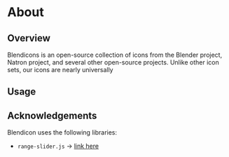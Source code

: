 # About

## Overview

Blendicons is an open-source collection of icons from the Blender project, Natron project, and several other open-source projects. Unlike other icon sets, our icons are nearly universally

## Usage

## Acknowledgements

Blendicon uses the following libraries:

* `range-slider.js` → [link here](https://github.com/msbrime/range-slider)
